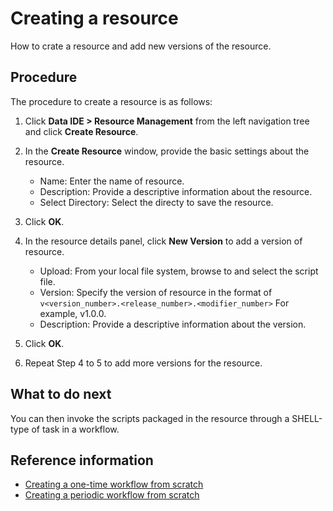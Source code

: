 # Creating a resource

How to crate a resource and add new versions of the resource.

## Procedure

The procedure to create a resource is as follows:

1. Click **Data IDE > Resource Management** from the left navigation tree and click **Create Resource**.

2. In the **Create Resource** window, provide the basic settings about the resource.

   - Name: Enter the name of resource.
   - Description: Provide a descriptive information about the resource.
   - Select Directory: Select the directy to save the resource.

3. Click **OK**.

4. In the resource details panel, click **New Version** to add a version of resource.

   - Upload: From your local file system, browse to and select the script file.
   - Version: Specify the version of resource in the format of `v<version_number>.<release_number>.<modifier_number>`
      For example, v1.0.0.
   - Description: Provide a descriptive information about the version.

5. Click **OK**.  

6. Repeat Step 4 to 5 to add more versions for the resource.

## What to do next

You can then invoke the scripts packaged in the resource through a SHELL-type of task in a workflow.

## Reference information

- [Creating a one-time workflow from scratch](creating_workflow_onetime)
- [Creating a periodic workflow from scratch](creating_workflow_periodic)
